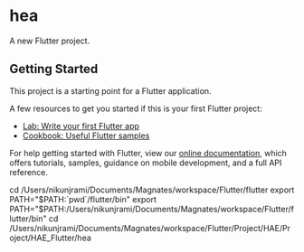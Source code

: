 # hea

A new Flutter project.

## Getting Started

This project is a starting point for a Flutter application.

A few resources to get you started if this is your first Flutter project:

- [Lab: Write your first Flutter app](https://flutter.dev/docs/get-started/codelab)
- [Cookbook: Useful Flutter samples](https://flutter.dev/docs/cookbook)

For help getting started with Flutter, view our 
[online documentation](https://flutter.dev/docs), which offers tutorials, 
samples, guidance on mobile development, and a full API reference.

cd /Users/nikunjrami/Documents/Magnates/workspace/Flutter/flutter
export PATH="$PATH:`pwd`/flutter/bin"
export PATH="$PATH:/Users/nikunjrami/Documents/Magnates/workspace/Flutter/flutter/bin"
cd /Users/nikunjrami/Documents/Magnates/workspace/Flutter/Project/HAE/Project/HAE_Flutter/hea